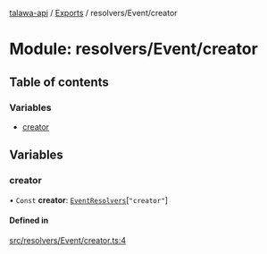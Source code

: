 [talawa-api](../README.md) / [Exports](../modules.md) / resolvers/Event/creator

# Module: resolvers/Event/creator

## Table of contents

### Variables

- [creator](resolvers_Event_creator.md#creator)

## Variables

### creator

• `Const` **creator**: [`EventResolvers`](types_generatedGraphQLTypes.md#eventresolvers)[``"creator"``]

#### Defined in

[src/resolvers/Event/creator.ts:4](https://github.com/PalisadoesFoundation/talawa-api/blob/362768f/src/resolvers/Event/creator.ts#L4)
